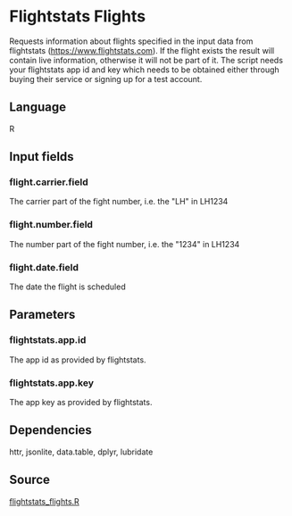 # Flightstats Flights

Requests information about flights specified in the input data from flightstats (https://www.flightstats.com). If the flight exists the result will contain live information, otherwise it will not be part of it. The script needs your flightstats app id and key which needs to be obtained either through buying their service or signing up for a test account.

## Language
R

## Input fields
### flight.carrier.field
The carrier part of the fight number, i.e. the "LH" in LH1234
### flight.number.field
The number part of the fight number, i.e. the "1234" in LH1234
### flight.date.field
The date the flight is scheduled

## Parameters
### flightstats.app.id
The app id as provided by flightstats.
### flightstats.app.key
The app key as provided by flightstats.

## Dependencies
httr, jsonlite, data.table, dplyr, lubridate

## Source
[flightstats_flights.R](https://github.com/visokio/omniscope-custom-blocks/blob/master/Connectors/Flightstats/Flights/R/flightstats_flights.R)
